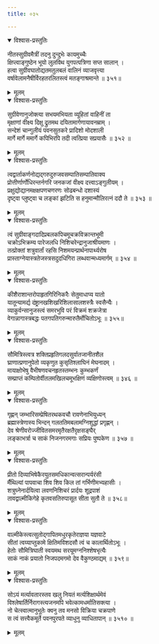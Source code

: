 ```yaml
---
title: ०३५

---
```

<div class="audioEmbed"  caption="सीतालक्ष्मी-वाचनम्" src="https://sanskritdocuments.org/sites/completenarayaneeyam/SoundFiles/035/035_01.mp3"></div>
<details open><summary>विश्वास-प्रस्तुतिः</summary>

नीतस्सुग्रीवमैत्रीं तदनु दुन्दुभेः कायमुच्चैः  
क्षिप्त्वाङ्गुष्ठेन भूयो लुलविथ युगपत्पत्रिणा सप्त सालान् ।  
हत्वा सुग्रीवघातोद्यतमतुलबलं वालिनं व्याजवृत्त्या  
वर्षावेलामनैषीर्विरहतरलितस्त्वं मतङ्गाश्रमान्ते ॥ ३५१॥
</details>
<details><summary>मूलम्</summary>

नीतस्सुग्रीवमैत्रीं तदनु दुन्दुभेः कायमुच्चैः  
क्षिप्त्वाङ्गुष्ठेन भूयो लुलविथ युगपत्पत्रिणा सप्त सालान् ।  
हत्वा सुग्रीवघातोद्यतमतुलबलं वालिनं व्याजवृत्त्या  
वर्षावेलामनैषीर्विरहतरलितस्त्वं मतङ्गाश्रमान्ते ॥ ३५१॥
</details>



<div class="audioEmbed"  caption="सीतालक्ष्मी-वाचनम्" src="https://sanskritdocuments.org/sites/completenarayaneeyam/SoundFiles/035/035_02.mp3"></div>
<details open><summary>विश्वास-प्रस्तुतिः</summary>

सुग्रीवेणानुजोक्त्या सभयमभियता व्यूहितां वाहिनीं ता  
मृक्षाणां वीक्ष्य दिक्षु द्रुतमथ दयितामार्गणायावनम्राम् ।  
सन्देशं चान्गुलीयं पवनसुतकरे प्रादिशो मोदशाली  
मार्गे मार्गे ममार्गे कपिभिरपि तदी त्वत्प्रिया सप्रयासैः ॥ ३५२ ॥
</details>
<details><summary>मूलम्</summary>

सुग्रीवेणानुजोक्त्या सभयमभियता व्यूहितां वाहिनीं ता  
मृक्षाणां वीक्ष्य दिक्षु द्रुतमथ दयितामार्गणायावनम्राम् ।  
सन्देशं चान्गुलीयं पवनसुतकरे प्रादिशो मोदशाली  
मार्गे मार्गे ममार्गे कपिभिरपि तदी त्वत्प्रिया सप्रयासैः ॥ ३५२ ॥
</details>



<div class="audioEmbed"  caption="सीतालक्ष्मी-वाचनम्" src="https://sanskritdocuments.org/sites/completenarayaneeyam/SoundFiles/035/035_03.mp3"></div>
<details open><summary>विश्वास-प्रस्तुतिः</summary>

त्वद्वार्ताकर्णनोद्यद्गरुदुरुजवसम्पातिसम्पातिवाक्य  
प्रोत्तीर्णार्णोधिरन्तर्नगरि जनकजां वीक्ष्य दत्त्वाऽङ्गुलीयम् ।  
प्रक्षुद्योद्यानमक्षक्षपणचणरणः सोढबन्धो दशास्यं  
दृष्ट्वा प्लुष्ट्वा च लङ्कां झटिति स हनुमान्मौलिरत्नं ददौ ते ॥ ३५३ ॥
</details>
<details><summary>मूलम्</summary>

त्वद्वार्ताकर्णनोद्यद्गरुदुरुजवसम्पातिसम्पातिवाक्य  
प्रोत्तीर्णार्णोधिरन्तर्नगरि जनकजां वीक्ष्य दत्त्वाऽङ्गुलीयम् ।  
प्रक्षुद्योद्यानमक्षक्षपणचणरणः सोढबन्धो दशास्यं  
दृष्ट्वा प्लुष्ट्वा च लङ्कां झटिति स हनुमान्मौलिरत्नं ददौ ते ॥ ३५३ ॥
</details>



<div class="audioEmbed"  caption="सीतालक्ष्मी-वाचनम्" src="https://sanskritdocuments.org/sites/completenarayaneeyam/SoundFiles/035/035_04.mp3"></div>
<details open><summary>विश्वास-प्रस्तुतिः</summary>

त्वं सुग्रीवाङ्गदादिप्रबलकपिचमूचक्रविक्रान्तभूमी  
चक्रोऽभिक्रम्य पारेजलधि निशिचरेन्द्रानुजाश्रीयमाणः ।  
तत्प्रोक्तां शत्रुवार्तां रहसि निशमयन्प्रार्थनापार्थ्यरोष  
प्रास्ताग्नेयास्त्रतेजस्त्रसदुदधिगिरा लब्धवान्मध्यमार्गम् ॥ ३५४ ॥
</details>
<details><summary>मूलम्</summary>

त्वं सुग्रीवाङ्गदादिप्रबलकपिचमूचक्रविक्रान्तभूमी  
चक्रोऽभिक्रम्य पारेजलधि निशिचरेन्द्रानुजाश्रीयमाणः ।  
तत्प्रोक्तां शत्रुवार्तां रहसि निशमयन्प्रार्थनापार्थ्यरोष  
प्रास्ताग्नेयास्त्रतेजस्त्रसदुदधिगिरा लब्धवान्मध्यमार्गम् ॥ ३५४ ॥
</details>



<div class="audioEmbed"  caption="सीतालक्ष्मी-वाचनम्" src="https://sanskritdocuments.org/sites/completenarayaneeyam/SoundFiles/035/035_05.mp3"></div>
<details open><summary>विश्वास-प्रस्तुतिः</summary>

कीशैराशान्तरोपाहृतगिरिनिकरैः सेतुमाधाप्य यातो  
यातून्यामर्द्य दंष्ट्रानखशिखरिशिलासालशस्त्रैः स्वसैन्यैः ।  
व्याकुर्वन्सानुजस्त्वं समरभुवि परं विक्रमं शक्रजेत्रा  
वेगान्नागास्त्रबद्धः पतगपतिगरुन्मारुतैर्मोचितोऽभूः ॥ ३५५॥
</details>
<details><summary>मूलम्</summary>

कीशैराशान्तरोपाहृतगिरिनिकरैः सेतुमाधाप्य यातो  
यातून्यामर्द्य दंष्ट्रानखशिखरिशिलासालशस्त्रैः स्वसैन्यैः ।  
व्याकुर्वन्सानुजस्त्वं समरभुवि परं विक्रमं शक्रजेत्रा  
वेगान्नागास्त्रबद्धः पतगपतिगरुन्मारुतैर्मोचितोऽभूः ॥ ३५५॥
</details>



<div class="audioEmbed"  caption="सीतालक्ष्मी-वाचनम्" src="https://sanskritdocuments.org/sites/completenarayaneeyam/SoundFiles/035/035_06.mp3"></div>
<details open><summary>विश्वास-प्रस्तुतिः</summary>

सौमित्रिस्त्वत्र शक्तिप्रहृतिगलदसुर्वातजानीतशैल  
घ्राणात्प्रणानुपेतो व्यकृणुत कुसृतिश्लाघिनं मेघनादम् ।  
मायाक्षोभेषु वैभीषणवचनहृतस्तम्भनः कुम्भकर्णं  
सम्प्राप्तं कम्पितोर्वीतलमखिलचमूभक्षिणं व्यक्षिणोस्त्वम् ॥ ३४६ ॥
</details>
<details><summary>मूलम्</summary>

सौमित्रिस्त्वत्र शक्तिप्रहृतिगलदसुर्वातजानीतशैल  
घ्राणात्प्रणानुपेतो व्यकृणुत कुसृतिश्लाघिनं मेघनादम् ।  
मायाक्षोभेषु वैभीषणवचनहृतस्तम्भनः कुम्भकर्णं  
सम्प्राप्तं कम्पितोर्वीतलमखिलचमूभक्षिणं व्यक्षिणोस्त्वम् ॥ ३४६ ॥
</details>



<div class="audioEmbed"  caption="सीतालक्ष्मी-वाचनम्" src="https://sanskritdocuments.org/sites/completenarayaneeyam/SoundFiles/035/035_07.mp3"></div>
<details open><summary>विश्वास-प्रस्तुतिः</summary>

गृह्णन् जम्भारिसम्प्रेषितरथकवचौ रावणेनाभियुध्यन्  
ब्रह्मास्त्रेणास्य भिन्दन् गलततिमबलामग्निशुद्धां प्रगृह्णन् ।  
देव श्रेणीवरोज्जीवितसमरमृतैरक्षतैरृक्षसङ्घैर्  
लङ्काभर्त्रा च साकं निजनगरमगाः सप्रियः पुष्पकेण ॥ ३५७ ॥
</details>
<details><summary>मूलम्</summary>

गृह्णन् जम्भारिसम्प्रेषितरथकवचौ रावणेनाभियुध्यन्  
ब्रह्मास्त्रेणास्य भिन्दन् गलततिमबलामग्निशुद्धां प्रगृह्णन् ।  
देव श्रेणीवरोज्जीवितसमरमृतैरक्षतैरृक्षसङ्घैर्  
लङ्काभर्त्रा च साकं निजनगरमगाः सप्रियः पुष्पकेण ॥ ३५७ ॥
</details>



<div class="audioEmbed"  caption="सीतालक्ष्मी-वाचनम्" src="https://sanskritdocuments.org/sites/completenarayaneeyam/SoundFiles/035/035_08.mp3"></div>
<details open><summary>विश्वास-प्रस्तुतिः</summary>

प्रीतो दिव्याभिषेकैरयुतसमधिकान्वत्सरान्पर्यरंसी  
र्मैथिल्यां पापवाचा शिव शिव किल तां गर्भिणीमभ्यहासीः ।  
शत्रुघ्नेनार्दयित्वा लवणनिशिचरं प्रार्दयः शूद्रपाशं  
तावद्वाल्मीकिगेहे कृतवसतिरुपासूत सीता सुतौ ते ॥ ३५८॥
</details>
<details><summary>मूलम्</summary>

प्रीतो दिव्याभिषेकैरयुतसमधिकान्वत्सरान्पर्यरंसी  
र्मैथिल्यां पापवाचा शिव शिव किल तां गर्भिणीमभ्यहासीः ।  
शत्रुघ्नेनार्दयित्वा लवणनिशिचरं प्रार्दयः शूद्रपाशं  
तावद्वाल्मीकिगेहे कृतवसतिरुपासूत सीता सुतौ ते ॥ ३५८॥
</details>



<div class="audioEmbed"  caption="सीतालक्ष्मी-वाचनम्" src="https://sanskritdocuments.org/sites/completenarayaneeyam/SoundFiles/035/035_09.mp3"></div>
<details open><summary>विश्वास-प्रस्तुतिः</summary>

वाल्मीकेस्त्वत्सुतोद्गापितमधुरकृतेराज्ञया यज्ञवाटे  
सीतां त्वय्याप्तुकामे क्षितिमविशदसौ त्वं च कालार्थितोऽभूः ।  
हेतोः सौमित्रिघाती स्वयमथ सरयूमग्ननिश्शेषभृत्यैः  
साकं नाकं प्रयातो निजपदमगमो देव वैकुण्ठमाद्यम् ॥ ३५९॥
</details>
<details><summary>मूलम्</summary>

वाल्मीकेस्त्वत्सुतोद्गापितमधुरकृतेराज्ञया यज्ञवाटे  
सीतां त्वय्याप्तुकामे क्षितिमविशदसौ त्वं च कालार्थितोऽभूः ।  
हेतोः सौमित्रिघाती स्वयमथ सरयूमग्ननिश्शेषभृत्यैः  
साकं नाकं प्रयातो निजपदमगमो देव वैकुण्ठमाद्यम् ॥ ३५९॥
</details>



<div class="audioEmbed"  caption="सीतालक्ष्मी-वाचनम्" src="https://sanskritdocuments.org/sites/completenarayaneeyam/SoundFiles/035/035_10.mp3"></div>
<details open><summary>विश्वास-प्रस्तुतिः</summary>

सोऽयं मर्त्यावतारस्तव खलु नियतं मर्त्यशिक्षार्थमेवं  
विश्लेषार्तिर्निरागस्त्यजनमपि भवेत्कामधर्मातिसक्त्या ।  
नो चेत्स्वात्मानुभूतेः क्वनु तव मनसो विक्रिया चक्रपाणे  
स त्वं सत्त्वैकमूर्ते पवनपुरपते व्याधुनु व्याधितापान् ॥ ३५१० ॥
</details>
<details><summary>मूलम्</summary>

सोऽयं मर्त्यावतारस्तव खलु नियतं मर्त्यशिक्षार्थमेवं  
विश्लेषार्तिर्निरागस्त्यजनमपि भवेत्कामधर्मातिसक्त्या ।  
नो चेत्स्वात्मानुभूतेः क्वनु तव मनसो विक्रिया चक्रपाणे  
स त्वं सत्त्वैकमूर्ते पवनपुरपते व्याधुनु व्याधितापान् ॥ ३५१० ॥
</details>

